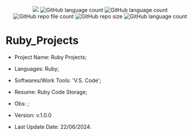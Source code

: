 <p align="center">
  <img src="http://img.shields.io/static/v1?label=STATUS&message=Under_Development&color=green&style=flat"/>
  <img alt="GitHub language count" src="https://img.shields.io/github/languages/count/Rafa-KozAnd/Ruby_Projects">
  <img alt="GitHub language count" src="https://img.shields.io/github/languages/top/Rafa-KozAnd/Ruby_Projects">
  <img alt="GitHub repo file count" src="https://img.shields.io/github/directory-file-count/Rafa-KozAnd/Ruby_Projects">
  <img alt="GitHub repo size" src="https://img.shields.io/github/repo-size/Rafa-KozAnd/Ruby_Projects">
  <img alt="GitHub language count" src="https://img.shields.io/github/license/Rafa-KozAnd/Ruby_Projects">
</p>

# Ruby_Projects

- Project Name: Ruby Projects;
- Languages: Ruby;
- Softwares/Work Tools: 'V.S. Code';
- Resume: Ruby Code Storage;
- Obs: ;
- Version: v.1.0.0


- Last Update Date: 22/06/2024.

##






